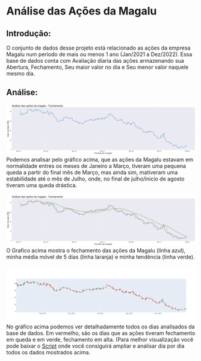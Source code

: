 # Análise das Ações da Magalu

## Introdução:
O conjunto de dados desse projeto está relacionado as ações da empresa Magalu num período de mais ou menos 1 ano (Jan/2021 a Dez/2022). Essa base de dados conta com Avaliação diaria das ações armazenando sua Abertura, Fechamento, Seu maior valor no dia e Seu menor valor naquele mesmo dia.

## Análise:

<img src="https://github.com/pedrrocabral/Analise-de-dados/blob/9f0bf70bbbef8ed3a2876facffb8675b63670965/Projetos/A%C3%A7%C3%B5es%20da%20Magalu/img/ANALISE%20DAS%20A%C3%87%C3%95ES%20DA%20MAGALU%20PELO%20TEMPO.png">
Podemos analisar pelo gráfico acima, que as ações da Magalu estavam em normalidade entres os meses de Janeiro a Março, tiveram uma pequena queda a partir do final mês de Março, mas ainda sim, mativeram uma estabilidade até o mês de Julho, onde, no final de julho/inicio de agosto tiveram uma queda drástica.

<br>
<br>
<img src="https://github.com/pedrrocabral/Analise-de-dados/blob/9f0bf70bbbef8ed3a2876facffb8675b63670965/Projetos/A%C3%A7%C3%B5es%20da%20Magalu/img/An%C3%A1lise%20do%20Fechamento-Media%20Movel-Tendencia.png">
O Grafico acima mostra o fechamento das ações da Magalu (linha azul), minha média móvel de 5 dias (linha laranja) e minha tendência (linha verde).

<br>
<br>
<img src="https://github.com/pedrrocabral/Analise-de-dados/blob/9f0bf70bbbef8ed3a2876facffb8675b63670965/Projetos/A%C3%A7%C3%B5es%20da%20Magalu/img/An%C3%A1lise%20Geral%20das%20A%C3%A7%C3%B5es.png">
No gráfico acima podemos ver detalhadamente todos os dias analisados da base de dados. Em vermelho, são os dias que as ações tiveram fechamento em queda e em verde, fechamento em alta. (Para melhor visualização você pode baixar o <a href="https://github.com/pedrrocabral/Analise-de-dados/blob/9f0bf70bbbef8ed3a2876facffb8675b63670965/Projetos/A%C3%A7%C3%B5es%20da%20Magalu/An%C3%A1lise.ipynb">Script<a> onde você consiguirá ampliar e analisar dia por dia todos os dados mostrados acima.
<br>
